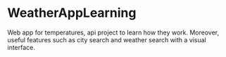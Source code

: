 # WeatherAppLearning
Web app for temperatures, api project to learn how they work.
Moreover, useful features such as city search and weather search with a visual interface.